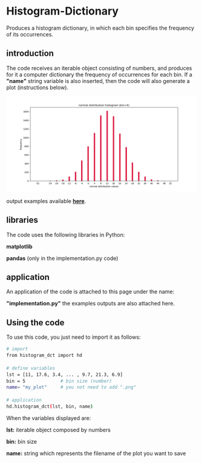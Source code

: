# Histogram-Dictionary
Produces a histogram dictionary, in which each bin specifies the frequency of its occurrences.

## introduction
The code receives an iterable object consisting of numbers, and produces for it a computer dictionary the frequency of occurrences for each bin. 
If a **"name"** string variable is also inserted, then the code will also generate a plot (instructions below).

![picture](https://github.com/EtzionData/Histogram-Dictionary/blob/master/Output/normal%20distribution%20histogram%20bin%3D4.png)

output examples available [**here**](https://github.com/EtzionData/Histogram-Dictionary/tree/master/Output).

## libraries
The code uses the following libraries in Python:

**matplotlib**

**pandas** (only in the implementation.py code)

## application
An application of the code is attached to this page under the name: 

**"implementation.py"** 
the examples outputs are also attached here.

## Using the code
To use this code, you just need to import it as follows:
``` sh
# import
from histogram_dct import hd

# define variables
lst = [11, 17.6, 3.4, ... , 9.7, 21.3, 6.9]
bin = 5             # bin size (number) 
name= "my_plot"     # you not need to add ".png"

# application
hd.histogram_dct(lst, bin, name)

```

When the variables displayed are:

**lst:** iterable object composed by numbers

**bin:** bin size

**name:** string which represents the filename of the plot you want to save

